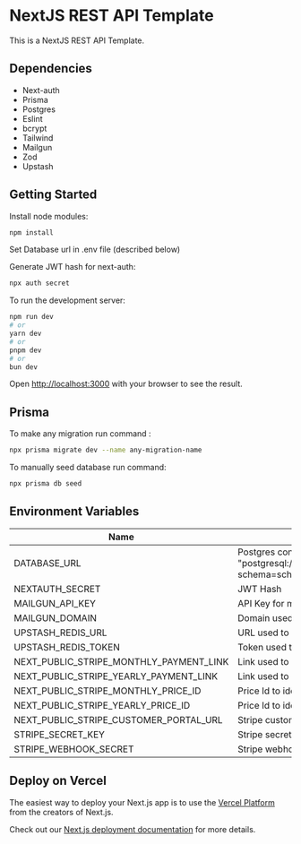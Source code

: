 # NextJS REST API Template

This is a NextJS REST API Template.

## Dependencies

- Next-auth
- Prisma
- Postgres
- Eslint
- bcrypt
- Tailwind
- Mailgun
- Zod
- Upstash

## Getting Started

Install node modules:

```bash
npm install
```

Set Database url in .env file (described below)

Generate JWT hash for next-auth:

```bash
npx auth secret
```

To run the development server:

```bash
npm run dev
# or
yarn dev
# or
pnpm dev
# or
bun dev
```

Open [http://localhost:3000](http://localhost:3000) with your browser to see the result.

## Prisma

To make any migration run command :

```bash
npx prisma migrate dev --name any-migration-name
```

To manually seed database run command:

```bash
npx prisma db seed
```

## Environment Variables

| Name                                    | Description                                                                                              |
| --------------------------------------- | -------------------------------------------------------------------------------------------------------- |
| DATABASE_URL                            | Postgres connection string example "postgresql://username:password@localhost:port/postgres?schema=schema |
| NEXTAUTH_SECRET                         | JWT Hash                                                                                                 |
| MAILGUN_API_KEY                         | API Key for mailgun                                                                                      |
| MAILGUN_DOMAIN                          | Domain used for mailgun API                                                                              |
| UPSTASH_REDIS_URL                       | URL used to access REDIS DB                                                                              |
| UPSTASH_REDIS_TOKEN                     | Token used to access REDIS DB                                                                            |
| NEXT_PUBLIC_STRIPE_MONTHLY_PAYMENT_LINK | Link used to send customer to stripe payment                                                             |
| NEXT_PUBLIC_STRIPE_YEARLY_PAYMENT_LINK  | Link used to send customer to stripe payment                                                             |
| NEXT_PUBLIC_STRIPE_MONTHLY_PRICE_ID     | Price Id to identify monthly plan                                                                        |
| NEXT_PUBLIC_STRIPE_YEARLY_PRICE_ID      | Price Id to identify monthly plan                                                                        |
| NEXT_PUBLIC_STRIPE_CUSTOMER_PORTAL_URL  | Stripe customer portal link                                                                              |
| STRIPE_SECRET_KEY                       | Stripe secret key for webhook config                                                                     |
| STRIPE_WEBHOOK_SECRET                   | Stripe webhook secret key for webhook config                                                             |

## Deploy on Vercel

The easiest way to deploy your Next.js app is to use the [Vercel Platform](https://vercel.com/new?utm_medium=default-template&filter=next.js&utm_source=create-next-app&utm_campaign=create-next-app-readme) from the creators of Next.js.

Check out our [Next.js deployment documentation](https://nextjs.org/docs/app/building-your-application/deploying) for more details.
